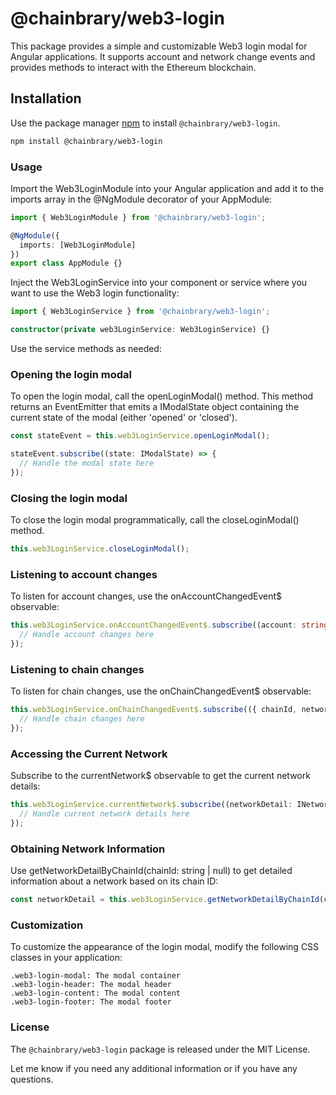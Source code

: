 # @chainbrary/web3-login

This package provides a simple and customizable Web3 login modal for Angular applications. It supports account and network change events and provides methods to interact with the Ethereum blockchain.

## Installation

Use the package manager [npm](https://www.npmjs.com/package/@chainbrary/web3-login) to install `@chainbrary/web3-login`.

```bash
npm install @chainbrary/web3-login
```

### Usage

Import the Web3LoginModule into your Angular application and add it to the imports array in the @NgModule decorator of your AppModule:

```typescript
import { Web3LoginModule } from '@chainbrary/web3-login';

@NgModule({
  imports: [Web3LoginModule]
})
export class AppModule {}
```

Inject the Web3LoginService into your component or service where you want to use the Web3 login functionality:

```typescript
import { Web3LoginService } from '@chainbrary/web3-login';

constructor(private web3LoginService: Web3LoginService) {}
```

Use the service methods as needed:

### Opening the login modal

To open the login modal, call the openLoginModal() method. This method returns an EventEmitter that emits a IModalState object containing the current state of the modal (either 'opened' or 'closed').

```typescript
const stateEvent = this.web3LoginService.openLoginModal();

stateEvent.subscribe((state: IModalState) => {
  // Handle the modal state here
});
```

### Closing the login modal

To close the login modal programmatically, call the closeLoginModal() method.

```typescript
this.web3LoginService.closeLoginModal();
```

### Listening to account changes

To listen for account changes, use the onAccountChangedEvent$ observable:

```typescript
this.web3LoginService.onAccountChangedEvent$.subscribe((account: string | undefined) => {
  // Handle account changes here
});
```

### Listening to chain changes

To listen for chain changes, use the onChainChangedEvent$ observable:

```typescript
this.web3LoginService.onChainChangedEvent$.subscribe(({ chainId, networkName }) => {
  // Handle chain changes here
});
```

### Accessing the Current Network

Subscribe to the currentNetwork$ observable to get the current network details:

```typescript
this.web3LoginService.currentNetwork$.subscribe((networkDetail: INetworkDetail | null) => {
  // Handle current network details here
});
```

### Obtaining Network Information

Use getNetworkDetailByChainId(chainId: string | null) to get detailed information about a network based on its chain ID:

```typescript
const networkDetail = this.web3LoginService.getNetworkDetailByChainId(chainId);
```


### Customization

To customize the appearance of the login modal, modify the following CSS classes in your application:

```
.web3-login-modal: The modal container
.web3-login-header: The modal header
.web3-login-content: The modal content
.web3-login-footer: The modal footer
```

### License

The `@chainbrary/web3-login` package is released under the MIT License.

Let me know if you need any additional information or if you have any questions.
